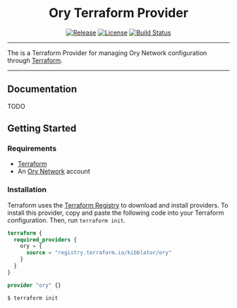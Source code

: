 <div align="center">
  <h1>Ory Terraform Provider</h1>

[![Release](https://img.shields.io/github/v/release/kibblator/ory-terraform-provider?logo=terraform&include_prereleases)](https://github.com/kibblator/ory-terraform-provider/releases)
[![License](https://img.shields.io/github/license/kibblator/ory-terraform-provider.svg)](https://github.com/kibblator/ory-terraform-provider/blob/main/LICENSE)
[![Build Status](https://img.shields.io/github/actions/workflow/status/kibblator/ory-terraform-provider/ci-cd.yml?branch=main)](https://github.com/kibblator/ory-terraform-provider/actions?query=branch%3Amain)

</div>

-------------------------------------

The is a Terraform Provider for managing Ory Network configuration through [Terraform](https://www.terraform.io/).

-------------------------------------

## Documentation

TODO

## Getting Started

### Requirements

- [Terraform](https://www.terraform.io/downloads)
- An [Ory Network](https://ory.sh) account

### Installation

Terraform uses the [Terraform Registry](https://registry.terraform.io/) to download and install providers. To install
this provider, copy and paste the following code into your Terraform configuration. Then, run `terraform init`.

```terraform
terraform {
  required_providers {
    ory = {
      source = "registry.terraform.io/kibblator/ory"
    }
  }
}

provider "ory" {}
```

```shell
$ terraform init
